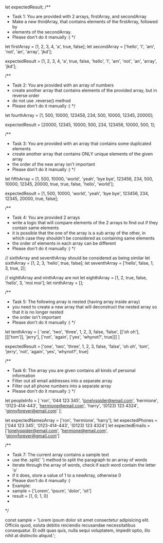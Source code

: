 let expectedResult;
/**
 * Task 1: You are provided with 2 arrays, firstArray, and secondArray
 * Make a new thirdArray, that contains elements of the firstArray, followed by 
 * elements of the secondArray.
 * Please don't do it manually :) 
 */

let firstArray = [1, 2, 3, 4, 'a', true, false];
let secondArray = ['hello', 'I', 'am', 'not', 'an', 'array', 'jkd']; 

expectedResult = [1, 2, 3, 4, 'a', true, false, 'hello', 'I', 'am', 'not', 'an', 'array', 'jkd'];

/**
 * Task 2: You are provided with an array of numbers
 * create another array that contains elements of the provided array, but in reverse order
 * do not use .reverse() method
 * Please don't do it manually :)
 */

let fourthArray = [1, 500, 10000, 123456, 234, 500, 10000, 12345, 20000];

expectedResult = [20000, 12345, 10000, 500, 234, 123456, 10000, 500, 1];

/**
 * Task 3: You are provided with an array that contains some duplicated elements
 * create another array that contains ONLY unique elements of the given array
 * the order of the new array isn't important
 * Please don't do it manually :) 
 */

let fifthArray = [1, 500, 10000, 'world', 'yeah', 'bye bye', 123456, 234, 500, 10000, 12345, 20000, true, true, false, 'hello', 'world'];

expectedResult = [1, 500, 10000, 'world', 'yeah', 'bye bye', 123456, 234, 12345, 20000, true, false];

/**
 * Task 4: You are provided 2 arrays
 * write a logic that will compare elements of the 2 arrays to find out if they contain same elements
 * it is possible that the one of the array is a sub array of the other, in which case they shouldn't be considered as containing same elements
 * the order of elements in each array can be different
 * Please don't do it manually :) 
 */

// sixthArray and seventhArray should be considered as being similar
let sixthArray = [1, 2, 3, 'hello', true, false];
let seventhArray = ['hello', false, 1, 3, true, 2];

// eighthArray and ninthArray are not
let eighthArray = [1, 2, true, false, 'hello', 3, 'moi moi'];
let ninthArray = [];

/**
 * Task 5: The following array is nested (having array inside array)
 * you need to create a new array that will deconstruct the nested array so that it is no longer nested
 * the order isn't important
 * Please don't do it manually :) 
 */

let tenthArray = [
    'one', 'two', 'three', 1, 2, 3, false, 'false', [['oh oh'], [[['tom']], 'jerry'], ['not', 'again', ['yes', 'whynot?', true]]]
]

expectedResult = ['one', 'two', 'three', 1, 2, 3, false, 'false', 'oh oh', 'tom', 'jerry', 'not', 'again', 'yes', 'whynot?', true]

/**
 * Task 6: The array you are given contains all kinds of personal information
 * Filter out all email addresses into a separate array
 * Filter out all phone numbers into a separate array
 * Please don't do it manually :) 
 */

let peopleInfo = [
    'ron', '044 123 345', 'lonelyspider@email.com', 
    'hermione', '0123-414-443', 'hermione@email.com', 
    'harry', '(0123) 123 4324', 'ginnyforever@email.com'
];

let expectedNamesArray = ['ron', 'hermione', 'harry'];
let expectedPhones = ['044 123 345', '0123-414-443', '(0123) 123 4324']
let expectedEmails = ['lonelyspider@email.com', 'hermione@email.com', 'ginnyforever@gmail.com']

/**
 * Task 7: The current array contains a sample text
 * use the .split(' ') method to split the paragraph to an array of words
 * iterate through the array of words, check if each word contain the letter 'o'
 * if it does, store a value of 1 to a newArray, otherwise 0
 * Please don't do it manually :) 
 * Example:
 * sample = ['Lorem', 'ipsum', 'dolor', 'sit']
 * result = [1, 0, 1, 0]
 * 
 */

const sample = 'Lorem ipsum dolor sit amet consectetur adipisicing elit. Officiis quod, soluta debitis reiciendis recusandae necessitatibus consequatur. Et odit quas quis, nulla sequi voluptatem, impedit optio, illo nihil at distinctio aliquid.';